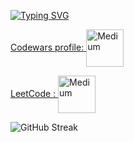 [![Typing SVG](https://readme-typing-svg.herokuapp.com?multiline=true&width=500&lines=JAVA+Developer.++++++++++)](https://git.io/typing-svg)

<a href="https://www.codewars.com/users/Protector%20RTD" target="blank">Codewars profile:    <img align="center" src="https://docs.codewars.com/logo.svg" alt="Medium" height="60" width="60" /></a>

<a href="https://leetcode.com/ProtectorRTD/" target="blank">LeetCode :    <img align="center" src="https://user-images.githubusercontent.com/36547915/97088991-45da5d00-1652-11eb-900f-80d106540f4f.png" alt="Medium" height="60" width="60" /></a>

![GitHub Streak](https://github-readme-streak-stats.herokuapp.com?user=ProtectorRTD&theme=neon-palenight&hide_border=true)

